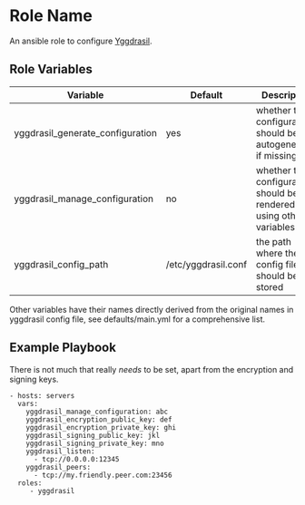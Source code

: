 Role Name
=========

An ansible role to configure [Yggdrasil](https://yggdrasil-network.github.io/).

Role Variables
--------------

| Variable | Default | Description |
|----------|---------|-------------|
| yggdrasil_generate_configuration | yes | whether the configuration should be autogenerated if missing |
| yggdrasil_manage_configuration | no | whether the configuration should be rendered using other variables |
| yggdrasil_config_path | /etc/yggdrasil.conf | the path where the config file should be stored |

Other variables have their names directly derived from the original names in yggdrasil config file, see defaults/main.yml for a comprehensive list.

Example Playbook
----------------

There is not much that really *needs* to be set, apart from the encryption and signing keys.

    - hosts: servers
      vars:
        yggdrasil_manage_configuration: abc
        yggdrasil_encryption_public_key: def
        yggdrasil_encryption_private_key: ghi
        yggdrasil_signing_public_key: jkl
        yggdrasil_signing_private_key: mno
        yggdrasil_listen:
          - tcp://0.0.0.0:12345
        yggdrasil_peers:
          - tcp://my.friendly.peer.com:23456
      roles:
         - yggdrasil
